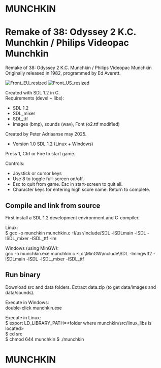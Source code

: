 # MUNCHKIN
Remake of 38: Odyssey 2 K.C. Munchkin / Philips Videopac Munchkin
==================================================================

Remake of 38: Odyssey 2 K.C. Munchkin / Philips Videopac Munchkin
Originally released in 1982, programmed by Ed Averett.  

![Front_EU_resized](https://github.com/user-attachments/assets/1b689f52-96f4-491d-a65b-a9b82df61858)   ![Front_US_resized](https://github.com/user-attachments/assets/0c20c7f1-c6b4-47c8-8a5d-9e2d7b18a3f0)


Created with SDL 1.2 in C.          
Requirements (devel + libs):
- SDL 1.2 
- SDL_mixer
- SDL_ttf
- Images (bmp), sounds (wav), Font (o2.ttf modified)

Created by Peter Adriaanse may 2025.
- Version 1.0  SDL 1.2 (Linux + Windows)

Press 1, Ctrl or Fire to start game.

Controls:  
- Joystick or cursor keys
- Use 8 to toggle full-screen on/off.  
- Esc to quit from game. Esc in start-screen to quit all.  
- Character keys for entering high score name. Return to complete.



Compile and link from source
-----------------------------
First install a SDL 1.2 development environment and C-compiler.

Linux:  
$ gcc -o munchkin munchkin.c -I/usr/include/SDL -lSDLmain -lSDL -lSDL_mixer -lSDL_ttf -lm

Windows (using MinGW):  
gcc -o munchkin.exe munchkin.c -Lc:\MinGW\include\SDL  -lmingw32 -lSDLmain -lSDL -lSDL_mixer -lSDL_ttf

Run binary
------------
Download src and data folders. Extract data.zip (to get data/images and data/sounds).

Execute in Windows:   
double-click munchkin.exe

Execute in Linux:   
$ export LD_LIBRARY_PATH=<folder where munchkin/src/linux_libs is located>  
$ cd src  
$ chmod 644 munchkin
$ ./munchkin
# MUNCHKIN
